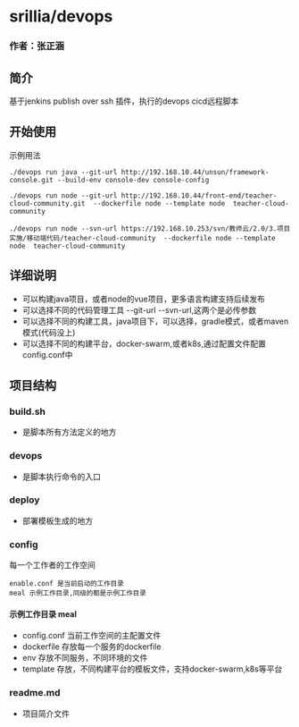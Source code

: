 # srillia/devops
### 作者：张正涵

## 简介
基于jenkins publish over ssh 插件，执行的devops cicd远程脚本

## 开始使用
示例用法 
```
./devops run java --git-url http://192.168.10.44/unsun/framework-console.git --build-env console-dev console-config

./devops run node --git-url http://192.168.10.44/front-end/teacher-cloud-community.git  --dockerfile node --template node  teacher-cloud-community

./devops run node --svn-url https://192.168.10.253/svn/教师云/2.0/3.项目实施/移动端代码/teacher-cloud-community  --dockerfile node --template node  teacher-cloud-community
```

## 详细说明
+ 可以构建java项目，或者node的vue项目，更多语言构建支持后续发布
+ 可以选择不同的代码管理工具 --git-url --svn-url,这两个是必传参数
+ 可以选择不同的构建工具，java项目下，可以选择，gradle模式，或者maven模式(代码没上)
+ 可以选择不同的构建平台，docker-swarm,或者k8s,通过配置文件配置config.conf中

## 项目结构

### build.sh
+ 是脚本所有方法定义的地方
### devops
+ 是脚本执行命令的入口
### deploy
+ 部署模板生成的地方
### config
每一个工作者的工作空间
```
enable.conf 是当前启动的工作目录
meal 示例工作目录,同级的都是示例工作目录 	
```
#### 示例工作目录 meal
+ config.conf 当前工作空间的主配置文件
+ dockerfile 存放每一个服务的dockerfile
+ env 存放不同服务，不同环境的文件
+ template 存放，不同构建平台的模板文件，支持docker-swarm,k8s等平台
### readme.md
+ 项目简介文件

